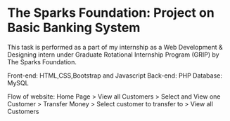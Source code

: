 # The Sparks Foundation: Project on Basic Banking System

This task is performed as a part of my internship as a Web Development & Designing intern under Graduate Rotational Internship Program (GRIP) by The Sparks Foundation.

Front-end: HTML,CSS,Bootstrap and Javascript
Back-end: PHP
Database: MySQL

Flow of website: Home Page > View all Customers > Select and View one
Customer > Transfer Money > Select customer to transfer to >
View all Customers 
